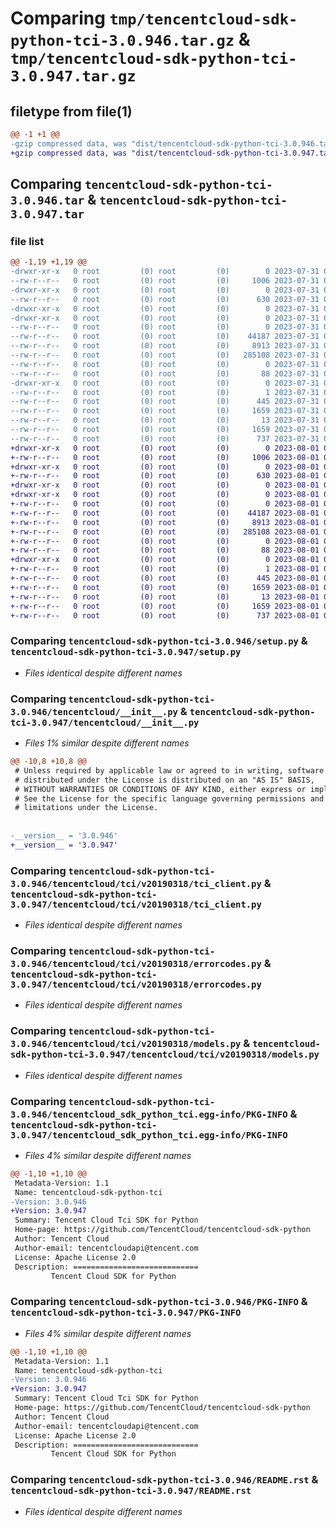 # Comparing `tmp/tencentcloud-sdk-python-tci-3.0.946.tar.gz` & `tmp/tencentcloud-sdk-python-tci-3.0.947.tar.gz`

## filetype from file(1)

```diff
@@ -1 +1 @@
-gzip compressed data, was "dist/tencentcloud-sdk-python-tci-3.0.946.tar", last modified: Mon Jul 31 00:36:40 2023, max compression
+gzip compressed data, was "dist/tencentcloud-sdk-python-tci-3.0.947.tar", last modified: Tue Aug  1 00:56:50 2023, max compression
```

## Comparing `tencentcloud-sdk-python-tci-3.0.946.tar` & `tencentcloud-sdk-python-tci-3.0.947.tar`

### file list

```diff
@@ -1,19 +1,19 @@
-drwxr-xr-x   0 root         (0) root         (0)        0 2023-07-31 00:36:40.000000 tencentcloud-sdk-python-tci-3.0.946/
--rw-r--r--   0 root         (0) root         (0)     1006 2023-07-31 00:36:40.000000 tencentcloud-sdk-python-tci-3.0.946/setup.py
-drwxr-xr-x   0 root         (0) root         (0)        0 2023-07-31 00:36:40.000000 tencentcloud-sdk-python-tci-3.0.946/tencentcloud/
--rw-r--r--   0 root         (0) root         (0)      630 2023-07-31 00:36:40.000000 tencentcloud-sdk-python-tci-3.0.946/tencentcloud/__init__.py
-drwxr-xr-x   0 root         (0) root         (0)        0 2023-07-31 00:36:40.000000 tencentcloud-sdk-python-tci-3.0.946/tencentcloud/tci/
-drwxr-xr-x   0 root         (0) root         (0)        0 2023-07-31 00:36:40.000000 tencentcloud-sdk-python-tci-3.0.946/tencentcloud/tci/v20190318/
--rw-r--r--   0 root         (0) root         (0)        0 2023-07-31 00:36:40.000000 tencentcloud-sdk-python-tci-3.0.946/tencentcloud/tci/v20190318/__init__.py
--rw-r--r--   0 root         (0) root         (0)    44187 2023-07-31 00:36:40.000000 tencentcloud-sdk-python-tci-3.0.946/tencentcloud/tci/v20190318/tci_client.py
--rw-r--r--   0 root         (0) root         (0)     8913 2023-07-31 00:36:40.000000 tencentcloud-sdk-python-tci-3.0.946/tencentcloud/tci/v20190318/errorcodes.py
--rw-r--r--   0 root         (0) root         (0)   285108 2023-07-31 00:36:40.000000 tencentcloud-sdk-python-tci-3.0.946/tencentcloud/tci/v20190318/models.py
--rw-r--r--   0 root         (0) root         (0)        0 2023-07-31 00:36:40.000000 tencentcloud-sdk-python-tci-3.0.946/tencentcloud/tci/__init__.py
--rw-r--r--   0 root         (0) root         (0)       88 2023-07-31 00:36:40.000000 tencentcloud-sdk-python-tci-3.0.946/setup.cfg
-drwxr-xr-x   0 root         (0) root         (0)        0 2023-07-31 00:36:40.000000 tencentcloud-sdk-python-tci-3.0.946/tencentcloud_sdk_python_tci.egg-info/
--rw-r--r--   0 root         (0) root         (0)        1 2023-07-31 00:36:40.000000 tencentcloud-sdk-python-tci-3.0.946/tencentcloud_sdk_python_tci.egg-info/dependency_links.txt
--rw-r--r--   0 root         (0) root         (0)      445 2023-07-31 00:36:40.000000 tencentcloud-sdk-python-tci-3.0.946/tencentcloud_sdk_python_tci.egg-info/SOURCES.txt
--rw-r--r--   0 root         (0) root         (0)     1659 2023-07-31 00:36:40.000000 tencentcloud-sdk-python-tci-3.0.946/tencentcloud_sdk_python_tci.egg-info/PKG-INFO
--rw-r--r--   0 root         (0) root         (0)       13 2023-07-31 00:36:40.000000 tencentcloud-sdk-python-tci-3.0.946/tencentcloud_sdk_python_tci.egg-info/top_level.txt
--rw-r--r--   0 root         (0) root         (0)     1659 2023-07-31 00:36:40.000000 tencentcloud-sdk-python-tci-3.0.946/PKG-INFO
--rw-r--r--   0 root         (0) root         (0)      737 2023-07-31 00:36:40.000000 tencentcloud-sdk-python-tci-3.0.946/README.rst
+drwxr-xr-x   0 root         (0) root         (0)        0 2023-08-01 00:56:50.000000 tencentcloud-sdk-python-tci-3.0.947/
+-rw-r--r--   0 root         (0) root         (0)     1006 2023-08-01 00:56:50.000000 tencentcloud-sdk-python-tci-3.0.947/setup.py
+drwxr-xr-x   0 root         (0) root         (0)        0 2023-08-01 00:56:50.000000 tencentcloud-sdk-python-tci-3.0.947/tencentcloud/
+-rw-r--r--   0 root         (0) root         (0)      630 2023-08-01 00:56:50.000000 tencentcloud-sdk-python-tci-3.0.947/tencentcloud/__init__.py
+drwxr-xr-x   0 root         (0) root         (0)        0 2023-08-01 00:56:50.000000 tencentcloud-sdk-python-tci-3.0.947/tencentcloud/tci/
+drwxr-xr-x   0 root         (0) root         (0)        0 2023-08-01 00:56:50.000000 tencentcloud-sdk-python-tci-3.0.947/tencentcloud/tci/v20190318/
+-rw-r--r--   0 root         (0) root         (0)        0 2023-08-01 00:56:50.000000 tencentcloud-sdk-python-tci-3.0.947/tencentcloud/tci/v20190318/__init__.py
+-rw-r--r--   0 root         (0) root         (0)    44187 2023-08-01 00:56:50.000000 tencentcloud-sdk-python-tci-3.0.947/tencentcloud/tci/v20190318/tci_client.py
+-rw-r--r--   0 root         (0) root         (0)     8913 2023-08-01 00:56:50.000000 tencentcloud-sdk-python-tci-3.0.947/tencentcloud/tci/v20190318/errorcodes.py
+-rw-r--r--   0 root         (0) root         (0)   285108 2023-08-01 00:56:50.000000 tencentcloud-sdk-python-tci-3.0.947/tencentcloud/tci/v20190318/models.py
+-rw-r--r--   0 root         (0) root         (0)        0 2023-08-01 00:56:50.000000 tencentcloud-sdk-python-tci-3.0.947/tencentcloud/tci/__init__.py
+-rw-r--r--   0 root         (0) root         (0)       88 2023-08-01 00:56:50.000000 tencentcloud-sdk-python-tci-3.0.947/setup.cfg
+drwxr-xr-x   0 root         (0) root         (0)        0 2023-08-01 00:56:50.000000 tencentcloud-sdk-python-tci-3.0.947/tencentcloud_sdk_python_tci.egg-info/
+-rw-r--r--   0 root         (0) root         (0)        1 2023-08-01 00:56:50.000000 tencentcloud-sdk-python-tci-3.0.947/tencentcloud_sdk_python_tci.egg-info/dependency_links.txt
+-rw-r--r--   0 root         (0) root         (0)      445 2023-08-01 00:56:50.000000 tencentcloud-sdk-python-tci-3.0.947/tencentcloud_sdk_python_tci.egg-info/SOURCES.txt
+-rw-r--r--   0 root         (0) root         (0)     1659 2023-08-01 00:56:50.000000 tencentcloud-sdk-python-tci-3.0.947/tencentcloud_sdk_python_tci.egg-info/PKG-INFO
+-rw-r--r--   0 root         (0) root         (0)       13 2023-08-01 00:56:50.000000 tencentcloud-sdk-python-tci-3.0.947/tencentcloud_sdk_python_tci.egg-info/top_level.txt
+-rw-r--r--   0 root         (0) root         (0)     1659 2023-08-01 00:56:50.000000 tencentcloud-sdk-python-tci-3.0.947/PKG-INFO
+-rw-r--r--   0 root         (0) root         (0)      737 2023-08-01 00:56:50.000000 tencentcloud-sdk-python-tci-3.0.947/README.rst
```

### Comparing `tencentcloud-sdk-python-tci-3.0.946/setup.py` & `tencentcloud-sdk-python-tci-3.0.947/setup.py`

 * *Files identical despite different names*

### Comparing `tencentcloud-sdk-python-tci-3.0.946/tencentcloud/__init__.py` & `tencentcloud-sdk-python-tci-3.0.947/tencentcloud/__init__.py`

 * *Files 1% similar despite different names*

```diff
@@ -10,8 +10,8 @@
 # Unless required by applicable law or agreed to in writing, software
 # distributed under the License is distributed on an "AS IS" BASIS,
 # WITHOUT WARRANTIES OR CONDITIONS OF ANY KIND, either express or implied.
 # See the License for the specific language governing permissions and
 # limitations under the License.
 
 
-__version__ = '3.0.946'
+__version__ = '3.0.947'
```

### Comparing `tencentcloud-sdk-python-tci-3.0.946/tencentcloud/tci/v20190318/tci_client.py` & `tencentcloud-sdk-python-tci-3.0.947/tencentcloud/tci/v20190318/tci_client.py`

 * *Files identical despite different names*

### Comparing `tencentcloud-sdk-python-tci-3.0.946/tencentcloud/tci/v20190318/errorcodes.py` & `tencentcloud-sdk-python-tci-3.0.947/tencentcloud/tci/v20190318/errorcodes.py`

 * *Files identical despite different names*

### Comparing `tencentcloud-sdk-python-tci-3.0.946/tencentcloud/tci/v20190318/models.py` & `tencentcloud-sdk-python-tci-3.0.947/tencentcloud/tci/v20190318/models.py`

 * *Files identical despite different names*

### Comparing `tencentcloud-sdk-python-tci-3.0.946/tencentcloud_sdk_python_tci.egg-info/PKG-INFO` & `tencentcloud-sdk-python-tci-3.0.947/tencentcloud_sdk_python_tci.egg-info/PKG-INFO`

 * *Files 4% similar despite different names*

```diff
@@ -1,10 +1,10 @@
 Metadata-Version: 1.1
 Name: tencentcloud-sdk-python-tci
-Version: 3.0.946
+Version: 3.0.947
 Summary: Tencent Cloud Tci SDK for Python
 Home-page: https://github.com/TencentCloud/tencentcloud-sdk-python
 Author: Tencent Cloud
 Author-email: tencentcloudapi@tencent.com
 License: Apache License 2.0
 Description: ============================
         Tencent Cloud SDK for Python
```

### Comparing `tencentcloud-sdk-python-tci-3.0.946/PKG-INFO` & `tencentcloud-sdk-python-tci-3.0.947/PKG-INFO`

 * *Files 4% similar despite different names*

```diff
@@ -1,10 +1,10 @@
 Metadata-Version: 1.1
 Name: tencentcloud-sdk-python-tci
-Version: 3.0.946
+Version: 3.0.947
 Summary: Tencent Cloud Tci SDK for Python
 Home-page: https://github.com/TencentCloud/tencentcloud-sdk-python
 Author: Tencent Cloud
 Author-email: tencentcloudapi@tencent.com
 License: Apache License 2.0
 Description: ============================
         Tencent Cloud SDK for Python
```

### Comparing `tencentcloud-sdk-python-tci-3.0.946/README.rst` & `tencentcloud-sdk-python-tci-3.0.947/README.rst`

 * *Files identical despite different names*

